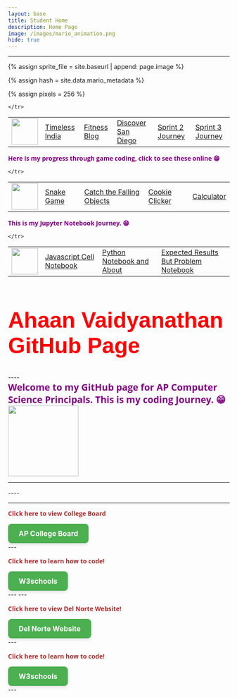 ```yaml
---
layout: base
title: Student Home 
description: Home Page
image: /images/mario_animation.png
hide: true
---
```



---
<html>
<head>
<body>



<!-- Liquid:  statements -->

<!--- Concatenation of site URL to frontmatter image  --->
{% assign sprite_file = site.baseurl | append: page.image %}
<!--- Has is a list variable containing mario metadata for sprite --->
{% assign hash = site.data.mario_metadata %}  
<!--- Size width/height of Sprit images --->
{% assign pixels = 256 %}

<!--- HTML for page contains <p> tag named "Mario" and class properties for a "sprite"  -->

<p id="mario" class="sprite"></p>
  
<!--- Embedded Cascading Style Sheet (CSS) rules, 
        define how HTML elements look 
--->
<style>

  /*CSS style rules for the id and class of the sprite...
  */
  .sprite {
    height: {{pixels}}px;
    width: {{pixels}}px;
    background-image: url('{{sprite_file}}');
    background-repeat: no-repeat;
  }

  /*background position of sprite element
  */
  #mario {
    background-position: calc({{animations[0].col}} * {{pixels}} * -1px) calc({{animations[0].row}} * {{pixels}}* -1px);
  }
</style>

<!--- Embedded executable code--->
<script>
  ////////// convert YML hash to javascript key:value objects /////////

  var mario_metadata = {}; //key, value object
  {% for key in hash %}  
  
  var key = "{{key | first}}"  //key
  var values = {} //values object
  values["row"] = {{key.row}}
  values["col"] = {{key.col}}
  values["frames"] = {{key.frames}}
  mario_metadata[key] = values; //key with values added

  {% endfor %}

  ////////// game object for player /////////

  class Mario {
    constructor(meta_data) {
      this.tID = null;  //capture setInterval() task ID
      this.positionX = 0;  // current position of sprite in X direction
      this.currentSpeed = 0;
      this.marioElement = document.getElementById("mario"); //HTML element of sprite
      this.pixels = {{pixels}}; //pixel offset of images in the sprite, set by liquid constant
      this.interval = 100; //animation time interval
      this.obj = meta_data;
      this.marioElement.style.position = "absolute";
    }

    animate(obj, speed) {
      let frame = 0;
      const row = obj.row * this.pixels;
      this.currentSpeed = speed;

      this.tID = setInterval(() => {
        const col = (frame + obj.col) * this.pixels;
        this.marioElement.style.backgroundPosition = `-${col}px -${row}px`;
        this.marioElement.style.left = `${this.positionX}px`;

        this.positionX += speed;
        frame = (frame + 1) % obj.frames;

        const viewportWidth = window.innerWidth;
        if (this.positionX > viewportWidth - this.pixels) {
          document.documentElement.scrollLeft = this.positionX - viewportWidth + this.pixels;
        }
      }, this.interval);
    }

    startWalking() {
      this.stopAnimate();
      this.animate(this.obj["Walk"], 3);
    }

    startRunning() {
      this.stopAnimate();
      this.animate(this.obj["Run1"], 6);
    }

    startPuffing() {
      this.stopAnimate();
      this.animate(this.obj["Puff"], 0);
    }

    startCheering() {
      this.stopAnimate();
      this.animate(this.obj["Cheer"], 0);
    }

    startFlipping() {
      this.stopAnimate();
      this.animate(this.obj["Flip"], 0);
    }

    startResting() {
      this.stopAnimate();
      this.animate(this.obj["Rest"], 0);
    }

    stopAnimate() {
      clearInterval(this.tID);
    }
  }

  const mario = new Mario(mario_metadata);

  ////////// event control /////////

  window.addEventListener("keydown", (event) => {
    if (event.key === "ArrowRight") {
      event.preventDefault();
      if (event.repeat) {
        mario.startCheering();
      } else {
        if (mario.currentSpeed === 0) {
          mario.startWalking();
        } else if (mario.currentSpeed === 3) {
          mario.startRunning();
        }
      }
    } else if (event.key === "ArrowLeft") {
      event.preventDefault();
      if (event.repeat) {
        mario.stopAnimate();
      } else {
        mario.startPuffing();
      }
    }
  });

  //touch events that enable animations
  window.addEventListener("touchstart", (event) => {
    event.preventDefault(); // prevent default browser action
    if (event.touches[0].clientX > window.innerWidth / 2) {
      // move right
      if (currentSpeed === 0) { // if at rest, go to walking
        mario.startWalking();
      } else if (currentSpeed === 3) { // if walking, go to running
        mario.startRunning();
      }
    } else {
      // move left
      mario.startPuffing();
    }
  });

  //stop animation on window blur
  window.addEventListener("blur", () => {
    mario.stopAnimate();
  });

  //start animation on window focus
  window.addEventListener("focus", () => {
     mario.startFlipping();
  });

  //start animation on page load or page refresh
  document.addEventListener("DOMContentLoaded", () => {
    // adjust sprite size for high pixel density devices
    const scale = window.devicePixelRatio;
    const sprite = document.querySelector(".sprite");
    sprite.style.transform = `scale(${0.2 * scale})`;
    mario.startResting();
  });

</script>
<table>
    <tr>
        <td><img src="{{site.baseurl}}/images/flag.jpeg" height="60" title="Home" alt=""></td>
        <td><a href="{{site.baseurl}}/india-culture/">Timeless India</a></td>
        <td><a href="{{site.baseurl}}/fitness/">Fitness Blog</a></td>
        <td><a href="{{site.baseurl}}/san-diego/">Discover San Diego</a></td>
        <td><a href="{{site.baseurl}}/sprinttwo/">Sprint 2 Journey</a></td>
        <td><a href="{{site.baseurl}}/sprintthree/">Sprint 3 Journey</a></td>
        
        
        
    </tr>

</table>
<p1 style="font-size:70%; color: purple; font: bold 14px Open Sans;">Here is my progress through game coding, click to see these online  &#128513;</p1>
<table>
    <tr>
        <td><img src="{{site.baseurl}}/images/game.png" height="60" title="Home" alt=""></td>
        <td><a href="{{site.baseurl}}/snake/">Snake Game</a></td>
        <td><a href="{{site.baseurl}}/basket/">Catch the Falling Objects</a></td>
        <td><a href="{{site.baseurl}}/cookie-clicker/">Cookie Clicker</a></td>
        <td><a href="{{site.baseurl}}/calculator/">Calculator</a></td>

     
        
        
    </tr>

</table>
<p1 style="font-size:70%; color: purple; font: bold 14px Open Sans;"> This is my Jupyter Notebook Journey.  &#128513;</p1>
<table>
    <tr>
        <td><img src="{{site.baseurl}}/images/notebook.png" height="60" title="Home" alt=""></td>
        <td><a href="{{site.baseurl}}/javascript/">Javascript Cell Notebook</a></td>
        <td><a href="{{site.baseurl}}/python/">Python Notebook and About</a></td>
        <td><a href="{{site.baseurl}}/problems/">Expected Results But Problem Notebook</a></td>
   
     
        
        
    </tr>

</table>


<h1 style="font-size:300%; color: Red; font: bold 50px Arial, sans-serif;"> Ahaan Vaidyanathan GitHub Page </h1>
----
<div>
<p1 style="font-size:70%; color: purple; font: bold 21px Open Sans;"> Welcome to my GitHub page for AP Computer Science Principals. This is my coding Journey.  &#128513;</p1>

<!-- Adding an image using the <img> tag -->
<img src="{{site.baseurl}}/images/welcome.png" height="160">

---




<div>

<html>
<head>
<body>
----




---
<div>
    <!-- notice how tags can be put INSIDE eachother -->
    <p style="color: Brown; font: bold 14px Open Sans;"> Click here to view College Board </p>
    <a href="https://apstudents.collegeboard.org/" class="button-link">AP College Board</a>

<style>
.button-link {
    display: inline-block;
    padding: 12px 24px;
    font-size: 16px;
    font-weight: bold;
    text-align: center;
    text-decoration: none;
    color: #fff;
    background-color: #4CAF50;
    border: none;
    border-radius: 8px;
    box-shadow: 0px 4px 6px rgba(0, 0, 0, 0.1);
    transition: background-color 0.3s ease, box-shadow 0.3s ease;
}

.button-link:hover {
    background-color: #45a049;
    box-shadow: 0px 6px 8px rgba(0, 0, 0, 0.2);
}

.button-link:active {
    background-color: #3e8e41;
    box-shadow: 0px 2px 4px rgba(0, 0, 0, 0.1);
    transform: translateY(2px);
}
</style>
     
</div>
---
<!-- third information -->
<div>
    <!-- notice how tags can be put INSIDE eachother -->
    <p style=" color: Brown; font: bold 14px Open Sans;"> Click here to learn how to code! </p>
      <a href="https://www.w3schools.com/" class="button-link">W3schools</a>

<style>
.button-link {
    display: inline-block;
    padding: 12px 24px;
    font-size: 16px;
    font-weight: bold;
    text-align: center;
    text-decoration: none;
    color: #fff;
    background-color: #4CAF50;
    border: none;
    border-radius: 8px;
    box-shadow: 0px 4px 6px rgba(0, 0, 0, 0.1);
    transition: background-color 0.3s ease, box-shadow 0.3s ease;
}

.button-link:hover {
    background-color: #45a049;
    box-shadow: 0px 6px 8px rgba(0, 0, 0, 0.2);
}

.button-link:active {
    background-color: #3e8e41;
    box-shadow: 0px 2px 4px rgba(0, 0, 0, 0.1);
    transform: translateY(2px);
}
</style>
</div>
---
---
<!-- second information -->
<div>
    <!-- notice how tags can be put INSIDE eachother -->
    <p style=" color: Brown; font: bold 14px Open Sans;"> Click here to view Del Norte Website! </p>
      <a href="https://delnorte.powayusd.com/" class="button-link">Del Norte Website</a>

<style>
.button-link {
    display: inline-block;
    padding: 12px 24px;
    font-size: 16px;
    font-weight: bold;
    text-align: center;
    text-decoration: none;
    color: #fff;
    background-color: #4CAF50;
    border: none;
    border-radius: 8px;
    box-shadow: 0px 4px 6px rgba(0, 0, 0, 0.1);
    transition: background-color 0.3s ease, box-shadow 0.3s ease;
}

.button-link:hover {
    background-color: #45a049;
    box-shadow: 0px 6px 8px rgba(0, 0, 0, 0.2);
}

.button-link:active {
    background-color: #3e8e41;
    box-shadow: 0px 2px 4px rgba(0, 0, 0, 0.1);
    transform: translateY(2px);

}

</style>
     
</div>
---

<div>
    <!-- notice how tags can be put INSIDE eachother -->
    <p style=" color: Brown; font: bold 14px Open Sans;"> Click here to learn how to code! </p>
      <a href="https://www.w3schools.com/" class="button-link">W3schools</a>

<style>
.button-link {
    display: inline-block;
    padding: 12px 24px;
    font-size: 16px;
    font-weight: bold;
    text-align: center;
    text-decoration: none;
    color: #fff;
    background-color: #4CAF50;
    border: none;
    border-radius: 8px;
    box-shadow: 0px 4px 6px rgba(0, 0, 0, 0.1);
    transition: background-color 0.3s ease, box-shadow 0.3s ease;
}

.button-link:hover {
    background-color: #45a049;
    box-shadow: 0px 6px 8px rgba(0, 0, 0, 0.2);
}

.button-link:active {
    background-color: #3e8e41;
    box-shadow: 0px 2px 4px rgba(0, 0, 0, 0.1);
    transform: translateY(2px);
}
</style>
</div>
---



